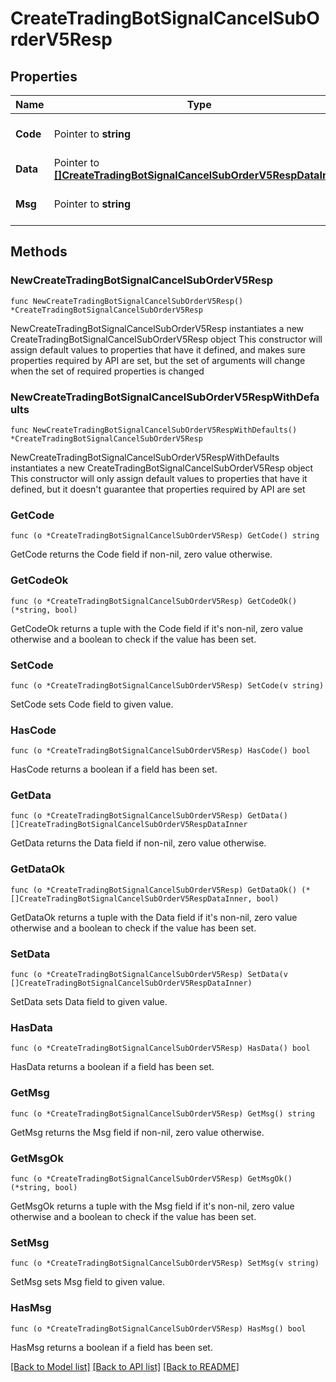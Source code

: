 # CreateTradingBotSignalCancelSubOrderV5Resp

## Properties

Name | Type | Description | Notes
------------ | ------------- | ------------- | -------------
**Code** | Pointer to **string** |  | [optional] [default to ""]
**Data** | Pointer to [**[]CreateTradingBotSignalCancelSubOrderV5RespDataInner**](CreateTradingBotSignalCancelSubOrderV5RespDataInner.md) |  | [optional] 
**Msg** | Pointer to **string** |  | [optional] [default to ""]

## Methods

### NewCreateTradingBotSignalCancelSubOrderV5Resp

`func NewCreateTradingBotSignalCancelSubOrderV5Resp() *CreateTradingBotSignalCancelSubOrderV5Resp`

NewCreateTradingBotSignalCancelSubOrderV5Resp instantiates a new CreateTradingBotSignalCancelSubOrderV5Resp object
This constructor will assign default values to properties that have it defined,
and makes sure properties required by API are set, but the set of arguments
will change when the set of required properties is changed

### NewCreateTradingBotSignalCancelSubOrderV5RespWithDefaults

`func NewCreateTradingBotSignalCancelSubOrderV5RespWithDefaults() *CreateTradingBotSignalCancelSubOrderV5Resp`

NewCreateTradingBotSignalCancelSubOrderV5RespWithDefaults instantiates a new CreateTradingBotSignalCancelSubOrderV5Resp object
This constructor will only assign default values to properties that have it defined,
but it doesn't guarantee that properties required by API are set

### GetCode

`func (o *CreateTradingBotSignalCancelSubOrderV5Resp) GetCode() string`

GetCode returns the Code field if non-nil, zero value otherwise.

### GetCodeOk

`func (o *CreateTradingBotSignalCancelSubOrderV5Resp) GetCodeOk() (*string, bool)`

GetCodeOk returns a tuple with the Code field if it's non-nil, zero value otherwise
and a boolean to check if the value has been set.

### SetCode

`func (o *CreateTradingBotSignalCancelSubOrderV5Resp) SetCode(v string)`

SetCode sets Code field to given value.

### HasCode

`func (o *CreateTradingBotSignalCancelSubOrderV5Resp) HasCode() bool`

HasCode returns a boolean if a field has been set.

### GetData

`func (o *CreateTradingBotSignalCancelSubOrderV5Resp) GetData() []CreateTradingBotSignalCancelSubOrderV5RespDataInner`

GetData returns the Data field if non-nil, zero value otherwise.

### GetDataOk

`func (o *CreateTradingBotSignalCancelSubOrderV5Resp) GetDataOk() (*[]CreateTradingBotSignalCancelSubOrderV5RespDataInner, bool)`

GetDataOk returns a tuple with the Data field if it's non-nil, zero value otherwise
and a boolean to check if the value has been set.

### SetData

`func (o *CreateTradingBotSignalCancelSubOrderV5Resp) SetData(v []CreateTradingBotSignalCancelSubOrderV5RespDataInner)`

SetData sets Data field to given value.

### HasData

`func (o *CreateTradingBotSignalCancelSubOrderV5Resp) HasData() bool`

HasData returns a boolean if a field has been set.

### GetMsg

`func (o *CreateTradingBotSignalCancelSubOrderV5Resp) GetMsg() string`

GetMsg returns the Msg field if non-nil, zero value otherwise.

### GetMsgOk

`func (o *CreateTradingBotSignalCancelSubOrderV5Resp) GetMsgOk() (*string, bool)`

GetMsgOk returns a tuple with the Msg field if it's non-nil, zero value otherwise
and a boolean to check if the value has been set.

### SetMsg

`func (o *CreateTradingBotSignalCancelSubOrderV5Resp) SetMsg(v string)`

SetMsg sets Msg field to given value.

### HasMsg

`func (o *CreateTradingBotSignalCancelSubOrderV5Resp) HasMsg() bool`

HasMsg returns a boolean if a field has been set.


[[Back to Model list]](../README.md#documentation-for-models) [[Back to API list]](../README.md#documentation-for-api-endpoints) [[Back to README]](../README.md)


